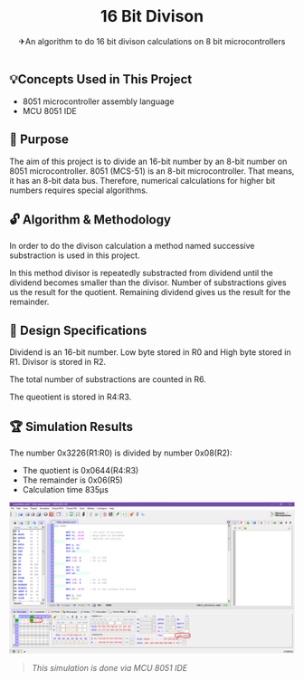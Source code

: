 <br/>
<p align="center">
 <h1 align="center" id="title">16 Bit Divison</h1>

  <p align="center">
    ✈An algorithm  to do 16 bit divison calculations on 8 bit microcontrollers
    <br/>
    <br/>
  </p>
</p>


## 💡Concepts Used in This Project

* 8051 microcontroller assembly language
* MCU 8051 IDE

## 🎯 Purpose

The aim of this project is to divide an 16-bit number by an 8-bit number on 8051 microcontroller. 
8051 (MCS-51) is an 8-bit microcontroller. That means, it has an 8-bit data bus. Therefore, numerical calculations for higher bit numbers requires special algorithms. 



## 🔓 Algorithm & Methodology

In order to do the divison calculation a method named successive substraction is used in this project.

In this method divisor is repeatedly substracted from dividend until the dividend becomes smaller than the divisor. Number of substractions gives us the result for the quotient. Remaining dividend gives us the result for the remainder. 




## 🎨 Design Specifications

Dividend is an 16-bit number. Low byte stored in R0 and High byte stored in R1. Divisor is stored in R2. 

The total number of substractions are counted in R6.

The queotient is stored in R4:R3.

## 🏆 Simulation Results

The number 0x3226(R1:R0) is divided by number 0x08(R2):
* The quotient is 0x0644(R4:R3)
* The remainder is 0x06(R5)
* Calculation time 835µs

![Screen Shot](images/16_div_sim.png)



> *This simulation is done via MCU 8051 IDE*

